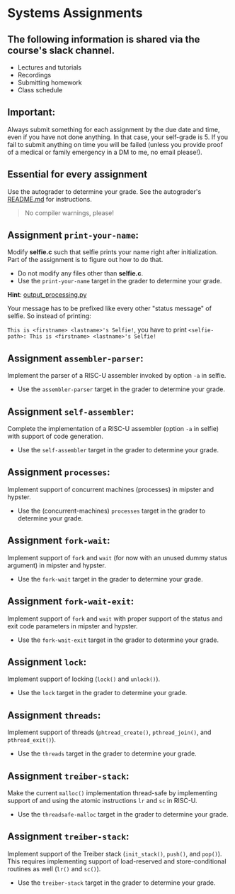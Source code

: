 # Systems Assignments

## The following information is shared via the course's slack channel.

- Lectures and tutorials
- Recordings
- Submitting homework
- Class schedule

## Important:

Always submit something for each assignment by the due date and time, even if you have not done anything. In that case, your self-grade is 5. If you fail to submit anything on time you will be failed (unless you provide proof of a medical or family emergency in a DM to me, no email please!).

## Essential for every assignment

Use the autograder to determine your grade. See the autograder's [README.md](../grader/README.md) for instructions.

> No compiler warnings, please!

## Assignment `print-your-name`:

Modify **selfie.c** such that selfie prints your name right after initialization.
Part of the assignment is to figure out how to do that.

- Do not modify any files other than **selfie.c**.
- Use the `print-your-name` target in the grader to determine your grade.

**Hint**: [output_processing.py](../grader/lib/output_processing.py)

Your message has to be prefixed like every other "status message" of selfie.
So instead of printing:

`This is <firstname> <lastname>'s Selfie!`, you have to print `<selfie-path>: This is <firstname> <lastname>'s Selfie!`



## Assignment `assembler-parser`:

Implement the parser of a RISC-U assembler invoked by option `-a` in selfie.

- Use the `assembler-parser` target in the grader to determine your grade.



## Assignment `self-assembler`:

Complete the implementation of a RISC-U assembler (option `-a` in selfie) with support of code generation.

- Use the `self-assembler` target in the grader to determine your grade.



## Assignment `processes`:

Implement support of concurrent machines (processes) in mipster and hypster.

- Use the (concurrent-machines) `processes` target in the grader to determine your grade.



## Assignment `fork-wait`:

Implement support of `fork` and `wait` (for now with an unused dummy status argument) in mipster and hypster.

- Use the `fork-wait` target in the grader to determine your grade.



## Assignment `fork-wait-exit`:

Implement support of `fork` and `wait` with proper support of the status and exit code parameters in mipster and hypster.

- Use the `fork-wait-exit` target in the grader to determine your grade.



## Assignment `lock`:

Implement support of locking (`lock()` and `unlock()`).

- Use the `lock` target in the grader to determine your grade.



## Assignment `threads`:

Implement support of threads (`phtread_create()`, `pthread_join()`, and `pthread_exit()`).

- Use the `threads` target in the grader to determine your grade.



## Assignment `treiber-stack`:

Make the current `malloc()` implementation thread-safe by implementing support of and using the atomic instructions `lr` and `sc` in RISC-U.

- Use the `threadsafe-malloc` target in the grader to determine your grade.



## Assignment `treiber-stack`:

Implement support of the Treiber stack (`init_stack()`, `push()`, and `pop()`). This requires implementing support of load-reserved and store-conditional routines as well (`lr()` and `sc()`).

- Use the `treiber-stack` target in the grader to determine your grade.


